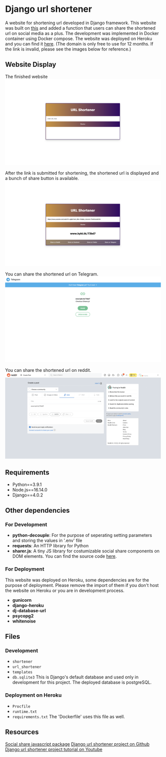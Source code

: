 # Django url shortener

A website for shortening url developed in Django framework. This website was built on [this](https://github.com/tomitokko/django_url_shortner) and added a function that users can share the shortened url on social media as a plus. The development was implemented in Docker container using Docker compose. The website was deployed on Heroku and you can find it [here](www.kykt.tk). (The domain is only free to use for 12 months. If the link is invalid, please see the images below for reference.)

## Website Display

The finished website
![finished website of url shortener](https://github.com/hsuan81/django-url-shortener/blob/main/images/web_shortener.png "Website")

After the link is submitted for shortening, the shortened url is displayed and a bunch of share button is available.
![display the shortened url](https://github.com/hsuan81/django-url-shortener/blob/main/images/shortened_link.png "shortening url")

You can share the shortened url on Telegram.
![share shortened url on telegram](https://github.com/hsuan81/django-url-shortener/blob/main/images/share_telegram.png "share on telegram")

You can share the shortened url on reddit.
![share shortened url on reddit](https://github.com/hsuan81/django-url-shortener/blob/main/images/share_reddit.png "share on reddit")


## Requirements

- Python==3.9.1
- Node.js==16.14.0
- Django==4.0.2

## Other dependencies

### For Development

- **python-decouple**: For the purpose of seperating setting parameters and storing the values in '.env' file
- **requests**: An HTTP library for Python
- **sharer.js**: A tiny JS library for costumizable social share components on DOM elements. You can find the source code [here](https://github.com/ellisonleao/sharer.js). 

### For Deployment

This website was deployed on Heroku, some dependencies are for the purpose of deployment. Please remove the import of them if you don't host the website on Heroku or you are in development process.

- **gunicorn**
- **django-heroku**
- **dj-database-url**
- **psycopg2**
- **whitenoise**

## Files

### Development

- `shortener`
- `url_shortener`
- `templates`
- `db.sqlite3` 
    This is Django's default database and used only in development for this project. The deployed database is postgreSQL.

### Deployment on Heroku

- `Procfile`
- `runtime.txt`
- `requirements.txt`
    The 'Dockerfile' uses this file as well.


## Resources

[Social share javascript package](https://ellisonleao.github.io/sharer.js/)
[Django url shortener project on Github](https://github.com/tomitokko/django_url_shortner)
[Django url shortener project tutorial on Youtube](https://www.youtube.com/watch?v=qPtScmB8CgA&list=PL1neKdrN14qPnbqipaDxcKK0qfrCb1Qpb&index=4&t=2569s&ab_channel=freeCodeCamp.org)

